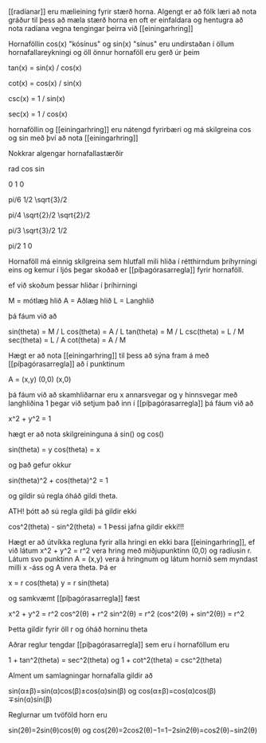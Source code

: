 [[radíanar]] eru mælieining fyrir stærð horna. Algengt er að fólk læri að nota gráður til þess að mæla stærð horna en oft er einfaldara og hentugra að nota radíana vegna tengingar þeirra við [[einingarhring]]

Hornaföllin cos(x) "kósínus" og sin(x) "sínus" eru undirstaðan í öllum hornafallareykningi og öll önnur hornaföll eru gerð úr þeim


tan(x) = sin(x) / cos(x)

cot(x) = cos(x) / sin(x)

csc(x) = 1 / sin(x)

sec(x) = 1 / cos(x)

hornaföllin og [[einingarhring]] eru nátengd  fyrirbæri og má skilgreina cos og sin með því að nota [[einingarhring]]

Nokkrar algengar hornafallastærðir

rad			cos				sin

0			1				0

pi/6		1/2				\sqrt{3}/2

pi/4		\sqrt{2}/2		\sqrt{2}/2

pi/3		\sqrt{3}/2		1/2

pi/2		1				0

Hornaföll má einnig skilgreina sem hlutfall mili hliða í rétthirndum þríhyrningi eins og kemur í ljós þegar skoðað er [[píþagórasarregla]] fyrir hornaföll.

ef við skoðum þessar hliðar í þríhirningi 

M = mótlæg hlið
A = Aðlæg hlið
L = Langhlið

þá fáum við að 

sin(theta) = M / L
cos(theta) = A / L
tan(theta) = M / L
csc(theta) = L / M
sec(theta) = L / A
cot(theta) = A / M

Hægt er að nota [[einingarhring]] til þess að sýna fram á með [[píþagórasarregla]] að í punktinum

A = (x,y)
	(0,0)
	(x,0)
	
þá fáum við að skamhliðarnar eru x annarsvegar og y hinnsvegar með langhliðina 1 þegar við setjum það inn í [[píþagórasarregla]] þá fáum við að

x^2 + y^2 = 1

hægt er að nota skilgreininguna á sin() og cos()

sin(theta) = y
cos(theta) = x

og það gefur okkur 

sin(theta)^2 + cos(theta)^2 = 1

og gildir sú regla óháð gildi theta.

ATH! þótt að sú regla gildi þá gildir ekki

cos^2(theta) - sin^2(theta) = 1  Þessi jafna gildir ekki!!!


Hægt er að útvíkka regluna fyrir alla hringi en ekki bara [[einingarhring]], ef við látum x^2 + y^2 = r^2 vera hring með miðjupunktinn (0,0) og radíusin r. Látum svo punktinn A = (x,y)
vera á hringnum og látum hornið sem myndast milli x -áss og A vera theta. Þá er

x = r cos(theta)
y = r sin(theta)

og samkvæmt [[píþagórasarregla]] fæst

x^2 + y^2 = r^2 cos^2(θ) + r^2 sin^2(θ) = r^2 (cos^2(θ) + sin^2(θ)) = r^2

Þetta gildir fyrir öll r og óháð horninu theta

Aðrar reglur tengdar [[píþagórasarregla]] sem eru í hornaföllum eru

1 + tan^2(theta) = sec^2(theta)
og
1 + cot^2(theta) = csc^2(theta)

Alment um samlagningar hornafalla gildir að 

sin(α±β)=sin(α)cos(β)±cos(α)sin(β)
og
cos(α±β)=cos(α)cos(β)∓sin(α)sin(β)

Reglurnar um tvöföld horn eru

sin(2θ)=2sin(θ)cos(θ)
og
cos(2θ)=2cos2(θ)−1=1−2sin2(θ)=cos2(θ)−sin2(θ)

